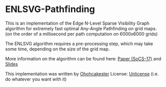 # ENLSVG-Pathfinding
This is an implementation of the Edge N-Level Sparse Visibility Graph algorithm for extremely fast optimal Any-Angle Pathfinding on grid maps. (on the order of a millisecond per path computation on 6000x6000 grids)

The ENLSVG algorithm requires a pre-processing step, which may take some time, depending on the size of the grid map.

More information on the algorithm can be found here:
[Paper (SoCS-17)](https://aaai.org/ocs/index.php/SOCS/SOCS17/paper/view/15790) and [Slides](http://ohoh.byethost7.com/Contents/Projects/AnyAnglePathfinding/ENLSVG_SoCS17.pdf)

This implementation was written by [Ohohcakester](https://github.com/Ohohcakester/ENLSVG-Pathfinding)
License: [Unlicense](http://unlicense.org/) (i.e. do whatever you want with it)
